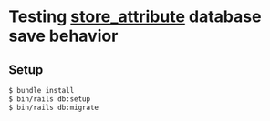 # Testing [store_attribute](https://github.com/palkan/store_attribute) database save behavior

## Setup

```bash
$ bundle install
$ bin/rails db:setup
$ bin/rails db:migrate
```
